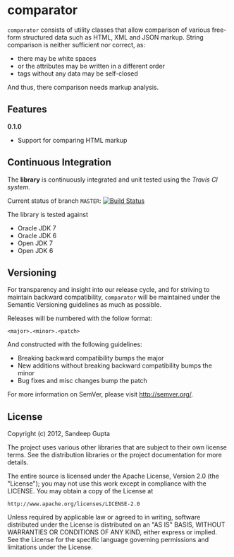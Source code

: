 comparator
==========

`comparator` consists of utility classes that allow comparison of various free-form structured data such as HTML, XML and JSON markup. String comparison is neither sufficient nor correct, as:

* there may be white spaces
* or the attributes may be written in a different order
* tags without any data may be self-closed

And thus, there comparison needs markup analysis.

Features
--------

**0.1.0**

* Support for comparing HTML markup

Continuous Integration
----------------------
The **library** is continuously integrated and unit tested using the *Travis CI system*.

Current status of branch `MASTER`: [![Build Status](https://secure.travis-ci.org/sangupta/comparator.png?branch=master)](http://travis-ci.org/sangupta/comparator)

The library is tested against

* Oracle JDK 7
* Oracle JDK 6
* Open JDK 7
* Open JDK 6

Versioning
----------

For transparency and insight into our release cycle, and for striving to maintain backward compatibility, 
`comparator` will be maintained under the Semantic Versioning guidelines as much as possible.

Releases will be numbered with the follow format:

`<major>.<minor>.<patch>`

And constructed with the following guidelines:

* Breaking backward compatibility bumps the major
* New additions without breaking backward compatibility bumps the minor
* Bug fixes and misc changes bump the patch

For more information on SemVer, please visit http://semver.org/.

License
-------
	
Copyright (c) 2012, Sandeep Gupta

The project uses various other libraries that are subject to their
own license terms. See the distribution libraries or the project
documentation for more details.

The entire source is licensed under the Apache License, Version 2.0 
(the "License"); you may not use this work except in compliance with
the LICENSE. You may obtain a copy of the License at

	http://www.apache.org/licenses/LICENSE-2.0

Unless required by applicable law or agreed to in writing, software
distributed under the License is distributed on an "AS IS" BASIS,
WITHOUT WARRANTIES OR CONDITIONS OF ANY KIND, either express or implied.
See the License for the specific language governing permissions and
limitations under the License.
